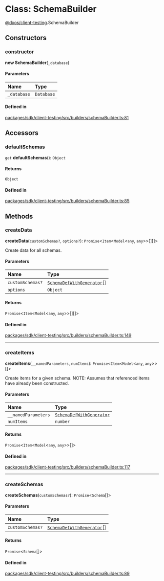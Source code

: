 # Class: SchemaBuilder

[@dxos/client-testing](../modules/dxos_client_testing.md).SchemaBuilder

## Constructors

### constructor

**new SchemaBuilder**(`_database`)

#### Parameters

| Name | Type |
| :------ | :------ |
| `_database` | `Database` |

#### Defined in

[packages/sdk/client-testing/src/builders/schemaBuilder.ts:81](https://github.com/dxos/dxos/blob/db8188dae/packages/sdk/client-testing/src/builders/schemaBuilder.ts#L81)

## Accessors

### defaultSchemas

`get` **defaultSchemas**(): `Object`

#### Returns

`Object`

#### Defined in

[packages/sdk/client-testing/src/builders/schemaBuilder.ts:85](https://github.com/dxos/dxos/blob/db8188dae/packages/sdk/client-testing/src/builders/schemaBuilder.ts#L85)

## Methods

### createData

**createData**(`customSchemas?`, `options?`): `Promise`<`Item`<`Model`<`any`, `any`\>\>[][]\>

Create data for all schemas.

#### Parameters

| Name | Type |
| :------ | :------ |
| `customSchemas?` | [`SchemaDefWithGenerator`](../types/dxos_client_testing.SchemaDefWithGenerator.md)[] |
| `options` | `Object` |

#### Returns

`Promise`<`Item`<`Model`<`any`, `any`\>\>[][]\>

#### Defined in

[packages/sdk/client-testing/src/builders/schemaBuilder.ts:149](https://github.com/dxos/dxos/blob/db8188dae/packages/sdk/client-testing/src/builders/schemaBuilder.ts#L149)

___

### createItems

**createItems**(`__namedParameters`, `numItems`): `Promise`<`Item`<`Model`<`any`, `any`\>\>[]\>

Create items for a given schema.
NOTE: Assumes that referenced items have already been constructed.

#### Parameters

| Name | Type |
| :------ | :------ |
| `__namedParameters` | [`SchemaDefWithGenerator`](../types/dxos_client_testing.SchemaDefWithGenerator.md) |
| `numItems` | `number` |

#### Returns

`Promise`<`Item`<`Model`<`any`, `any`\>\>[]\>

#### Defined in

[packages/sdk/client-testing/src/builders/schemaBuilder.ts:117](https://github.com/dxos/dxos/blob/db8188dae/packages/sdk/client-testing/src/builders/schemaBuilder.ts#L117)

___

### createSchemas

**createSchemas**(`customSchemas?`): `Promise`<`Schema`[]\>

#### Parameters

| Name | Type |
| :------ | :------ |
| `customSchemas?` | [`SchemaDefWithGenerator`](../types/dxos_client_testing.SchemaDefWithGenerator.md)[] |

#### Returns

`Promise`<`Schema`[]\>

#### Defined in

[packages/sdk/client-testing/src/builders/schemaBuilder.ts:89](https://github.com/dxos/dxos/blob/db8188dae/packages/sdk/client-testing/src/builders/schemaBuilder.ts#L89)
